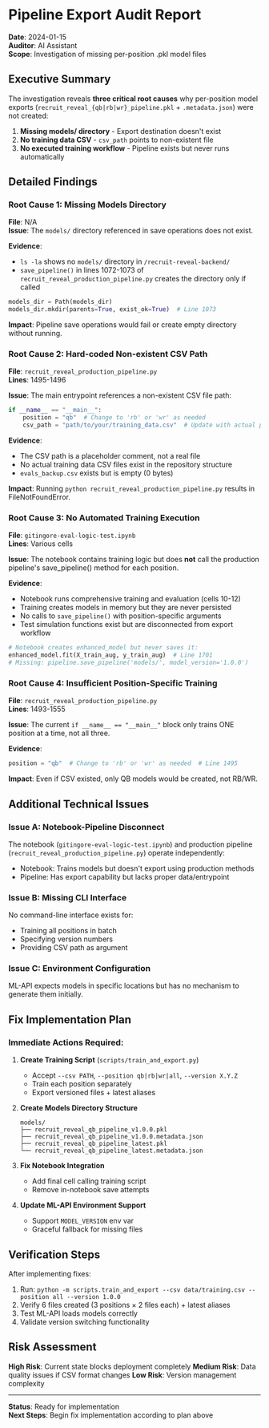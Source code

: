 # Pipeline Export Audit Report

**Date**: 2024-01-15  
**Auditor**: AI Assistant  
**Scope**: Investigation of missing per-position .pkl model files

## Executive Summary

The investigation reveals **three critical root causes** why per-position model exports (`recruit_reveal_{qb|rb|wr}_pipeline.pkl` + `.metadata.json`) were not created:

1. **Missing models/ directory** - Export destination doesn't exist
2. **No training data CSV** - `csv_path` points to non-existent file
3. **No executed training workflow** - Pipeline exists but never runs automatically

## Detailed Findings

### Root Cause 1: Missing Models Directory

**File**: N/A  
**Issue**: The `models/` directory referenced in save operations does not exist.

**Evidence**:

- `ls -la` shows no `models/` directory in `/recruit-reveal-backend/`
- `save_pipeline()` in lines 1072-1073 of `recruit_reveal_production_pipeline.py` creates the directory only if called

```python
models_dir = Path(models_dir)
models_dir.mkdir(parents=True, exist_ok=True)  # Line 1073
```

**Impact**: Pipeline save operations would fail or create empty directory without running.

### Root Cause 2: Hard-coded Non-existent CSV Path

**File**: `recruit_reveal_production_pipeline.py`  
**Lines**: 1495-1496

**Issue**: The main entrypoint references a non-existent CSV file path:

```python
if __name__ == "__main__":
    position = "qb"  # Change to 'rb' or 'wr' as needed
    csv_path = "path/to/your/training_data.csv"  # Update with actual path
```

**Evidence**:

- The CSV path is a placeholder comment, not a real file
- No actual training data CSV files exist in the repository structure
- `evals_backup.csv` exists but is empty (0 bytes)

**Impact**: Running `python recruit_reveal_production_pipeline.py` results in FileNotFoundError.

### Root Cause 3: No Automated Training Execution

**File**: `gitingore-eval-logic-test.ipynb`  
**Lines**: Various cells

**Issue**: The notebook contains training logic but does **not** call the production pipeline's save_pipeline() method for each position.

**Evidence**:

- Notebook runs comprehensive training and evaluation (cells 10-12)
- Training creates models in memory but they are never persisted
- No calls to `save_pipeline()` with position-specific arguments
- Test simulation functions exist but are disconnected from export workflow

```python
# Notebook creates enhanced_model but never saves it:
enhanced_model.fit(X_train_aug, y_train_aug)  # Line 1701
# Missing: pipeline.save_pipeline('models/', model_version='1.0.0')
```

### Root Cause 4: Insufficient Position-Specific Training

**File**: `recruit_reveal_production_pipeline.py`  
**Lines**: 1493-1555

**Issue**: The current `if __name__ == "__main__"` block only trains ONE position at a time, not all three.

**Evidence**:

```python
position = "qb"  # Change to 'rb' or 'wr' as needed  # Line 1495
```

**Impact**: Even if CSV existed, only QB models would be created, not RB/WR.

## Additional Technical Issues

### Issue A: Notebook-Pipeline Disconnect

The notebook (`gitingore-eval-logic-test.ipynb`) and production pipeline (`recruit_reveal_production_pipeline.py`) operate independently:

- Notebook: Trains models but doesn't export using production methods
- Pipeline: Has export capability but lacks proper data/entrypoint

### Issue B: Missing CLI Interface

No command-line interface exists for:

- Training all positions in batch
- Specifying version numbers
- Providing CSV path as argument

### Issue C: Environment Configuration

ML-API expects models in specific locations but has no mechanism to generate them initially.

## Fix Implementation Plan

### Immediate Actions Required:

1. **Create Training Script** (`scripts/train_and_export.py`)

   - Accept `--csv PATH`, `--position qb|rb|wr|all`, `--version X.Y.Z`
   - Train each position separately
   - Export versioned files + latest aliases

2. **Create Models Directory Structure**

   ```
   models/
   ├── recruit_reveal_qb_pipeline_v1.0.0.pkl
   ├── recruit_reveal_qb_pipeline_v1.0.0.metadata.json
   ├── recruit_reveal_qb_pipeline_latest.pkl
   └── recruit_reveal_qb_pipeline_latest.metadata.json
   ```

3. **Fix Notebook Integration**

   - Add final cell calling training script
   - Remove in-notebook save attempts

4. **Update ML-API Environment Support**
   - Support `MODEL_VERSION` env var
   - Graceful fallback for missing files

## Verification Steps

After implementing fixes:

1. Run: `python -m scripts.train_and_export --csv data/training.csv --position all --version 1.0.0`
2. Verify 6 files created (3 positions × 2 files each) + latest aliases
3. Test ML-API loads models correctly
4. Validate version switching functionality

## Risk Assessment

**High Risk**: Current state blocks deployment completely
**Medium Risk**: Data quality issues if CSV format changes
**Low Risk**: Version management complexity

---

**Status**: Ready for implementation  
**Next Steps**: Begin fix implementation according to plan above
